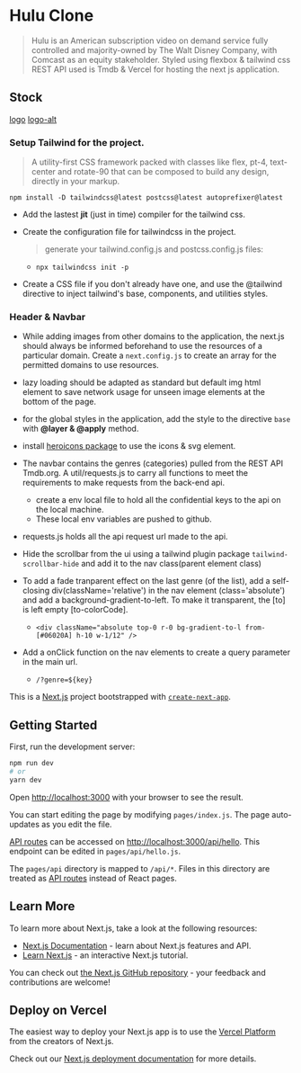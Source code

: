 # Hulu Clone

> Hulu is an American subscription video on demand service fully controlled and majority-owned by The Walt Disney Company, with Comcast as an equity stakeholder.
> Styled using flexbox & tailwind css
> REST API used is Tmdb & Vercel for hosting the next js application.

## Stock

[logo](https://press.hulu.com/wp-content/uploads/2020/02/hulu-white.png?fit=1280%2C680)
[logo-alt](https://links.papareact.com/ua6)

### Setup Tailwind for the project.

> A utility-first CSS framework packed with classes like flex, pt-4, text-center and rotate-90 that can be composed to build any design, directly in your markup.

`npm install -D tailwindcss@latest postcss@latest autoprefixer@latest`

- Add the lastest **jit** (just in time) compiler for the tailwind css.

- Create the configuration file for tailwindcss in the project.

  > generate your tailwind.config.js and postcss.config.js files:

  - `npx tailwindcss init -p`

- Create a CSS file if you don't already have one, and use the @tailwind directive to inject tailwind's base, components, and utilities styles.

### Header & Navbar

- While adding images from other domains to the application, the next.js should always be informed beforehand to use the resources of a particular domain. Create a `next.config.js` to create an array for the permitted domains to use resources.

- lazy loading should be adapted as standard but default img html element to save network usage for unseen image elements at the bottom of the page.

- for the global styles in the application, add the style to the directive `base` with **@layer & @apply** method.
- install [heroicons package](https://github.com/tailwindlabs/heroicons) to use the icons & svg element.

- The navbar contains the genres (categories) pulled from the REST API Tmdb.org. A util/requests.js to carry all functions to meet the requirements to make requests from the back-end api.
  - create a env local file to hold all the confidential keys to the api on the local machine.
  - These local env variables are pushed to github.
- requests.js holds all the api request url made to the api.

- Hide the scrollbar from the ui using a tailwind plugin package `tailwind-scrollbar-hide` and add it to the nav class(parent element class)
- To add a fade tranparent effect on the last genre (of the list), add a self-closing div(className='relative') in the nav element (class='absolute') and add a background-gradient-to-left. To make it transparent, the [to] is left empty [to-colorCode].

  - `<div className="absolute top-0 r-0 bg-gradient-to-l from-[#06020A] h-10 w-1/12" />`

- Add a onClick function on the nav elements to create a query parameter in the main url.
  - `/?genre=${key}`

This is a [Next.js](https://nextjs.org/) project bootstrapped with [`create-next-app`](https://github.com/vercel/next.js/tree/canary/packages/create-next-app).

## Getting Started

First, run the development server:

```bash
npm run dev
# or
yarn dev
```

Open [http://localhost:3000](http://localhost:3000) with your browser to see the result.

You can start editing the page by modifying `pages/index.js`. The page auto-updates as you edit the file.

[API routes](https://nextjs.org/docs/api-routes/introduction) can be accessed on [http://localhost:3000/api/hello](http://localhost:3000/api/hello). This endpoint can be edited in `pages/api/hello.js`.

The `pages/api` directory is mapped to `/api/*`. Files in this directory are treated as [API routes](https://nextjs.org/docs/api-routes/introduction) instead of React pages.

## Learn More

To learn more about Next.js, take a look at the following resources:

- [Next.js Documentation](https://nextjs.org/docs) - learn about Next.js features and API.
- [Learn Next.js](https://nextjs.org/learn) - an interactive Next.js tutorial.

You can check out [the Next.js GitHub repository](https://github.com/vercel/next.js/) - your feedback and contributions are welcome!

## Deploy on Vercel

The easiest way to deploy your Next.js app is to use the [Vercel Platform](https://vercel.com/new?utm_medium=default-template&filter=next.js&utm_source=create-next-app&utm_campaign=create-next-app-readme) from the creators of Next.js.

Check out our [Next.js deployment documentation](https://nextjs.org/docs/deployment) for more details.
